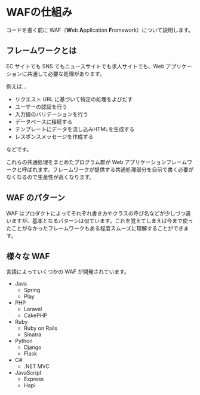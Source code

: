 # WAFの仕組み

コードを書く前に WAF（**W**eb **A**pplication **F**ramework）について説明します。

## フレームワークとは

EC サイトでも SNS でもニュースサイトでも求人サイトでも、Web アプリケーションに共通して必要な処理があります。

例えば…

* リクエスト URL に基づいて特定の処理をよびだす
* ユーザーの認証を行う
* 入力値のバリデーションを行う
* データベースに接続する
* テンプレートにデータを流し込みHTMLを生成する
* レスポンスメッセージを作成する

などです。

これらの共通処理をまとめたプログラム群が Web アプリケーションフレームワークと呼ばれます。フレームワークが提供する共通処理部分を自前で書く必要がなくなるので生産性が高くなります。

## WAF のパターン

WAF はプロダクトによってそれぞれ書き方やクラスの呼び名などが少しづつ違いますが、基本となるパターンは似ています。これを覚えてしまえば今まで使ったことがなかったフレームワークもある程度スムーズに理解することができます。



## 様々な WAF

言語によっていくつかの WAF が開発されています。

* Java
    * Spring
    * Play
* PHP
    * Laravel
    * CakePHP
* Ruby
    * Ruby on Rails
    * Sinatra
* Python
    * Django
    * Flask
* C#
    * .NET MVC
* JavaScript
    * Express
    * Hapi


